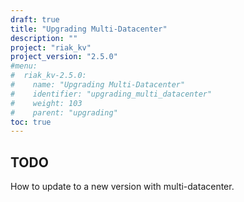 ```yaml
---
draft: true
title: "Upgrading Multi-Datacenter"
description: ""
project: "riak_kv"
project_version: "2.5.0"
#menu:
#  riak_kv-2.5.0:
#    name: "Upgrading Multi-Datacenter"
#    identifier: "upgrading_multi_datacenter"
#    weight: 103
#    parent: "upgrading"
toc: true
---
```


## TODO

How to update to a new version with multi-datacenter.
